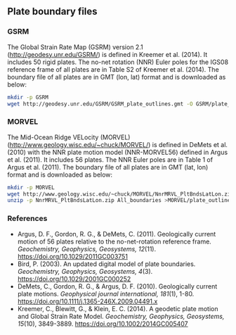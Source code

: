 ## Plate boundary files

### GSRM

The Global Strain Rate Map (GSRM) version 2.1 (http://geodesy.unr.edu/GSRM/) is defined in Kreemer et al. (2014). It includes 50 rigid plates. The no-net rotation (NNR) Euler poles for the IGS08 reference frame of all plates are in Table S2 of Kreemer et al. (2014). The boundary file of all plates are in GMT (lon, lat) format and is downloaded as below:

```bash
mkdir -p GSRM
wget http://geodesy.unr.edu/GSRM/GSRM_plate_outlines.gmt -O GSRM/plate_outlines.gmt
```

### MORVEL

The Mid-Ocean Ridge VELocity (MORVEL) (http://www.geology.wisc.edu/~chuck/MORVEL/) is defined in DeMets et al. (2010) with the NNR plate motion model (NNR-MORVEL56) defined in Argus et al. (2011). It includes 56 plates. The NNR Euler poles are in Table 1 of Argus et al. (2011). The boundary file of all plates are in GMT (lat, lon) format and is downloaded as below:

```bash
mkdir -p MORVEL
wget http://www.geology.wisc.edu/~chuck/MORVEL/NnrMRVL_PltBndsLatLon.zip
unzip -p NnrMRVL_PltBndsLatLon.zip All_boundaries >MORVEL/plate_outlines.gmt
```

### References

+   Argus, D. F., Gordon, R. G., & DeMets, C. (2011). Geologically current motion of 56 plates relative to the no-net-rotation reference frame. _Geochemistry, Geophysics, Geosystems, 12_(11). https://doi.org/10.1029/2011GC003751
+   Bird, P. (2003). An updated digital model of plate boundaries. _Geochemistry, Geophysics, Geosystems, 4_(3). https://doi.org/10.1029/2001GC000252
+   DeMets, C., Gordon, R. G., & Argus, D. F. (2010). Geologically current plate motions. _Geophysical journal international, 181_(1), 1-80. https://doi.org/10.1111/j.1365-246X.2009.04491.x
+   Kreemer, C., Blewitt, G., & Klein, E. C. (2014). A geodetic plate motion and Global Strain Rate Model. _Geochemistry, Geophysics, Geosystems, 15_(10), 3849-3889. https://doi.org/10.1002/2014GC005407
